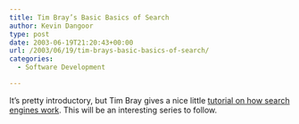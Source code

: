 ```yaml
---
title: Tim Bray’s Basic Basics of Search
author: Kevin Dangoor
type: post
date: 2003-06-19T21:20:43+00:00
url: /2003/06/19/tim-brays-basic-basics-of-search/
categories:
  - Software Development

---
```

It&#8217;s pretty introductory, but Tim Bray gives a nice little [tutorial on how search engines work][1]. This will be an interesting series to follow.

 [1]: http://www.tbray.org/ongoing/When/200x/2003/06/18/HowSearchWorks "ongoing Â· On Search: Basic Basics"
